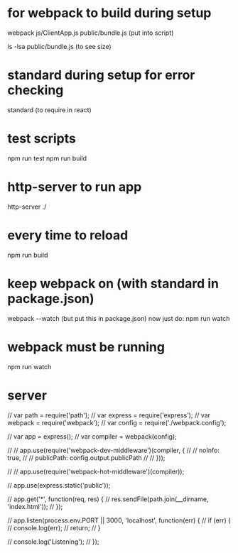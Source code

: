 

# for webpack to build during setup
webpack js/ClientApp.js public/bundle.js (put into script)

ls -lsa public/bundle.js (to see size)

# standard during setup for error checking
standard (to require in react)

# test scripts
npm run test
npm run build

# http-server to run app
http-server ./

# every time to reload
npm run build

# keep webpack on (with standard in package.json)
webpack --watch (but put this in package.json)
now just do: 
npm run watch

# webpack must be running
npm run watch



# server
// var path = require('path');
// var express = require('express');
// var webpack = require('webpack');
// var config = require('./webpack.config');

// var app = express();
// var compiler = webpack(config);

// // app.use(require('webpack-dev-middleware')(compiler, {
// //   noInfo: true,
// //   publicPath: config.output.publicPath
// // }));

// // app.use(require('webpack-hot-middleware')(compiler));

// app.use(express.static('public'));

// app.get('*', function(req, res) {
//   res.sendFile(path.join(__dirname, 'index.html'));
// });

// app.listen(process.env.PORT || 3000, 'localhost', function(err) {
//   if (err) {
//     console.log(err);
//     return;
//   }

//   console.log('Listening');
// });




